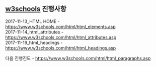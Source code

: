 [w3schools](https://www.w3schools.com/) 진행사항  
---------------------------

2017-11-13_HTML HOME - https://www.w3schools.com/html/html_elements.asp  
2017-11-14_html_attributes - https://www.w3schools.com/html/html_attributes.asp  
2017-11-19_html_headings - https://www.w3schools.com/html/html_headings.asp  

다음 진행진도 - https://www.w3schools.com/html/html_paragraphs.asp  
